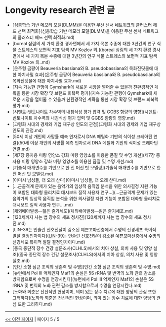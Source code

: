 # Longevity research 관련 글

- [심층학습 기반 메모리 모델(DLMM)을 이용한 무선 센서 네트워크의 클러스터 헤드 선택 최적화](심층학습 기반 메모리 모델(DLMM)을 이용한 무선 센서 네트워크의 클러스터 헤드 선택 최적화.md)
- [boreal 삼림의 세 가지 환경 경사면에서 세 가지 목본 수종에 대한 3년간의 연구 식물 스트레스의 보편적 지표 탐색 MV Kozlov 외.](boreal 삼림의 세 가지 환경 경사면에서 세 가지 목본 수종에 대한 3년간의 연구 식물 스트레스의 보편적 지표 탐색 MV Kozlov 외..md)
- [온주형 곰팡이 Beauveria bassiana와 B. pseudobassiana의 목화진딧물에 대한 아치사멸 효과](온주형 곰팡이 Beauveria bassiana와 B. pseudobassiana의 목화진딧물에 대한 아치사멸 효과.md)
- [지속 가능한 관행이 Gymshark에 새로운 시장을 열어줄 수 있을까 친환경적인 계획을 통한 시장 확장 및 브랜드 회복력 평가](지속 가능한 관행이 Gymshark에 새로운 시장을 열어줄 수 있을까 친환경적인 계획을 통한 시장 확장 및 브랜드 회복력 평가.md)
- [시멘트-벤토나이트 차수벽의 내침식성 평가 압력 및 GGBS 함량의 영향](시멘트-벤토나이트 차수벽의 내침식성 평가 압력 및 GGBS 함량의 영향.md)
- [고령화 시대의 경제와 기업 재구상 인도의 관점](고령화 시대의 경제와 기업 재구상 인도의 관점.md)
- [50세 이상 개인의 사망률 예측 인자로서 DNA 메틸화 기반의 식이성 크레아틴 연결](50세 이상 개인의 사망률 예측 인자로서 DNA 메틸화 기반의 식이성 크레아틴 연결.md)
- [제7장 종자용 미량 영양소 강화 미량 영양소를 이용한 품질 및 수명 개선](제7장 종자용 미량 영양소 강화 미량 영양소를 이용한 품질 및 수명 개선.md)
- [기술적 매개변수를 기반으로 한 진 머신 빗 모델링](기술적 매개변수를 기반으로 한 진 머신 빗 모델링.md)
- [아미시 남성들, 더 오래 산다](아미시 남성들, 더 오래 산다.md)
- […근골격계 문제가 있는 음악가의 임상적 움직임 분석을 위한 의사결정 지원 기능이 포함된 대화형 물리치료 대시보드 질적 사용자 연구…](…근골격계 문제가 있는 음악가의 임상적 움직임 분석을 위한 의사결정 지원 기능이 포함된 대화형 물리치료 대시보드 질적 사용자 연구….md)
- [체외배아발생—젊은 줄기세포](체외배아발생—젊은 줄기세포.md)
- [120세까지 사는 법 장수의 세포 청사진](120세까지 사는 법 장수의 세포 청사진.md)
- [LIN-39는 인슐린 신호전달이 감소된 예쁜꼬마선충에서 수명의 신경세포 특이적 발달 결정인자이다](LIN-39는 인슐린 신호전달이 감소된 예쁜꼬마선충에서 수명의 신경세포 특이적 발달 결정인자이다.md)
- [중국 종단적 장수 건강 설문조사(CLHLS)에서의 치아 상실, 의치 사용 및 영양 실조](중국 종단적 장수 건강 설문조사(CLHLS)에서의 치아 상실, 의치 사용 및 영양 실조.md)
- [인간 소형 심근 조직의 생존력 및 수명](인간 소형 심근 조직의 생존력 및 수명.md)
- [뉴런에서 Pol III 억제인자 Maf1의 손실은 5S rRNA 및 번역의 노화 관련 감소를 방지함으로써 수명을 연장시킨다](뉴런에서 Pol III 억제인자 Maf1의 손실은 5S rRNA 및 번역의 노화 관련 감소를 방지함으로써 수명을 연장시킨다.md)
- [노화와 회춘은 전신적인 현상이며, 의미 있는 장수 치료에 대한 양당의 관심 또한 그러하다](노화와 회춘은 전신적인 현상이며, 의미 있는 장수 치료에 대한 양당의 관심 또한 그러하다.md)

---
[<< 이전 페이지](page-4.md)  |  페이지 5 / 5